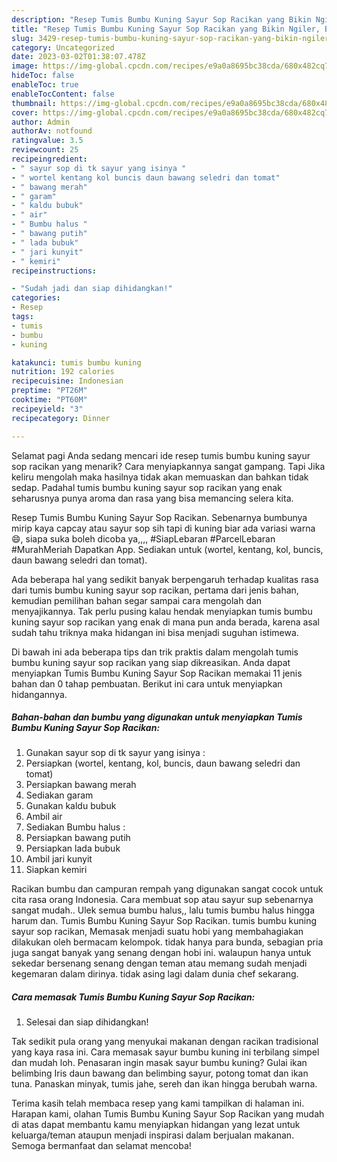 ```yaml
---
description: "Resep Tumis Bumbu Kuning Sayur Sop Racikan yang Bikin Ngiler, Buat Buka Puasa Bisa Manjain Lidah"
title: "Resep Tumis Bumbu Kuning Sayur Sop Racikan yang Bikin Ngiler, Buat Buka Puasa Bisa Manjain Lidah"
slug: 3429-resep-tumis-bumbu-kuning-sayur-sop-racikan-yang-bikin-ngiler-buat-buka-puasa-bisa-manjain-lidah
category: Uncategorized
date: 2023-03-02T01:38:07.478Z
image: https://img-global.cpcdn.com/recipes/e9a0a8695bc38cda/680x482cq70/tumis-bumbu-kuning-sayur-sop-racikan-foto-resep-utama.jpg
hideToc: false
enableToc: true
enableTocContent: false
thumbnail: https://img-global.cpcdn.com/recipes/e9a0a8695bc38cda/680x482cq70/tumis-bumbu-kuning-sayur-sop-racikan-foto-resep-utama.jpg
cover: https://img-global.cpcdn.com/recipes/e9a0a8695bc38cda/680x482cq70/tumis-bumbu-kuning-sayur-sop-racikan-foto-resep-utama.jpg
author: Admin
authorAv: notfound
ratingvalue: 3.5
reviewcount: 25
recipeingredient:
- " sayur sop di tk sayur yang isinya "
- " wortel kentang kol buncis daun bawang seledri dan tomat"
- " bawang merah"
- " garam"
- " kaldu bubuk"
- " air"
- " Bumbu halus "
- " bawang putih"
- " lada bubuk"
- " jari kunyit"
- " kemiri"
recipeinstructions:

- "Sudah jadi dan siap dihidangkan!"
categories:
- Resep
tags:
- tumis
- bumbu
- kuning

katakunci: tumis bumbu kuning 
nutrition: 192 calories
recipecuisine: Indonesian
preptime: "PT26M"
cooktime: "PT60M"
recipeyield: "3"
recipecategory: Dinner

---
```



Selamat pagi Anda sedang mencari ide resep tumis bumbu kuning sayur sop racikan yang menarik? Cara menyiapkannya sangat gampang. Tapi Jika keliru mengolah maka hasilnya tidak akan memuaskan dan bahkan tidak sedap. Padahal tumis bumbu kuning sayur sop racikan yang enak seharusnya punya aroma dan rasa yang bisa memancing selera kita.


Resep Tumis Bumbu Kuning Sayur Sop Racikan. Sebenarnya bumbunya mirip kaya capcay atau sayur sop sih tapi di kuning biar ada variasi warna😄, siapa suka boleh dicoba ya,,,, #SiapLebaran #ParcelLebaran #MurahMeriah Dapatkan App. Sediakan untuk (wortel, kentang, kol, buncis, daun bawang seledri dan tomat).

Ada beberapa hal yang sedikit banyak berpengaruh terhadap kualitas rasa dari tumis bumbu kuning sayur sop racikan, pertama dari jenis bahan, kemudian pemilihan bahan segar sampai cara mengolah dan menyajikannya. Tak perlu pusing kalau hendak menyiapkan tumis bumbu kuning sayur sop racikan yang enak di mana pun anda berada, karena asal sudah tahu triknya maka hidangan ini bisa menjadi suguhan istimewa.


Di bawah ini ada beberapa tips dan trik praktis dalam mengolah tumis bumbu kuning sayur sop racikan yang siap dikreasikan. Anda dapat menyiapkan Tumis Bumbu Kuning Sayur Sop Racikan memakai 11 jenis bahan dan 0 tahap pembuatan. Berikut ini cara untuk menyiapkan hidangannya.

<!--inarticleads1-->

##### Bahan-bahan dan bumbu yang digunakan untuk menyiapkan Tumis Bumbu Kuning Sayur Sop Racikan:

1. Gunakan  sayur sop di tk sayur yang isinya :
1. Persiapkan  (wortel, kentang, kol, buncis, daun bawang seledri dan tomat)
1. Persiapkan  bawang merah
1. Sediakan  garam
1. Gunakan  kaldu bubuk
1. Ambil  air
1. Sediakan  Bumbu halus :
1. Persiapkan  bawang putih
1. Persiapkan  lada bubuk
1. Ambil  jari kunyit
1. Siapkan  kemiri


Racikan bumbu dan campuran rempah yang digunakan sangat cocok untuk cita rasa orang Indonesia. Cara membuat sop atau sayur sup sebenarnya sangat mudah.. Ulek semua bumbu halus,, lalu tumis bumbu halus hingga harum dan. Tumis Bumbu Kuning Sayur Sop Racikan. tumis bumbu kuning sayur sop racikan, Memasak menjadi suatu hobi yang membahagiakan dilakukan oleh bermacam kelompok. tidak hanya para bunda, sebagian pria juga sangat banyak yang senang dengan hobi ini. walaupun hanya untuk sekedar bersenang senang dengan teman atau memang sudah menjadi kegemaran dalam dirinya. tidak asing lagi dalam dunia chef sekarang. 

<!--inarticleads2-->

##### Cara memasak Tumis Bumbu Kuning Sayur Sop Racikan:


1. Selesai dan siap dihidangkan!

Tak sedikit pula orang yang menyukai makanan dengan racikan tradisional yang kaya rasa ini. Cara memasak sayur bumbu kuning ini terbilang simpel dan mudah loh. Penasaran ingin masak sayur bumbu kuning? Gulai ikan belimbing Iris daun bawang dan belimbing sayur, potong tomat dan ikan tuna. Panaskan minyak, tumis jahe, sereh dan ikan hingga berubah warna. 

Terima kasih telah membaca resep yang kami tampilkan di halaman ini. Harapan kami, olahan Tumis Bumbu Kuning Sayur Sop Racikan yang mudah di atas dapat membantu kamu menyiapkan hidangan yang lezat untuk keluarga/teman ataupun menjadi inspirasi dalam berjualan makanan. Semoga bermanfaat dan selamat mencoba!
